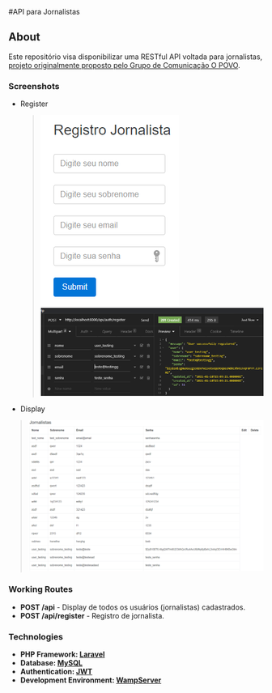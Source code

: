 #API para Jornalistas

## About
Este repositório visa disponibilizar uma RESTful API voltada para 
jornalistas, [projeto
originalmente proposto pelo Grupo de Comunicação O POVO](https://github.com/opovoonline/teste-backend-pleno).

### Screenshots
- Register
  > ![Register](images/register_ss.png)
  > ![Register](images/register_test_ss.png)
 - Display
  >![Register](images/display_ss.png)

### Working Routes
- **POST /api** - Display de todos os usuários (jornalistas) cadastrados.
- **POST /api/register** - Registro de jornalista.

### Technologies

- **PHP Framework: [Laravel](https://laravel.com/)**
- **Database: [MySQL](https://www.mysql.com/)**
- **Authentication: [JWT](https://jwt.io/)**
- **Development Environment: [WampServer](https://www.wampserver.com/en/)**